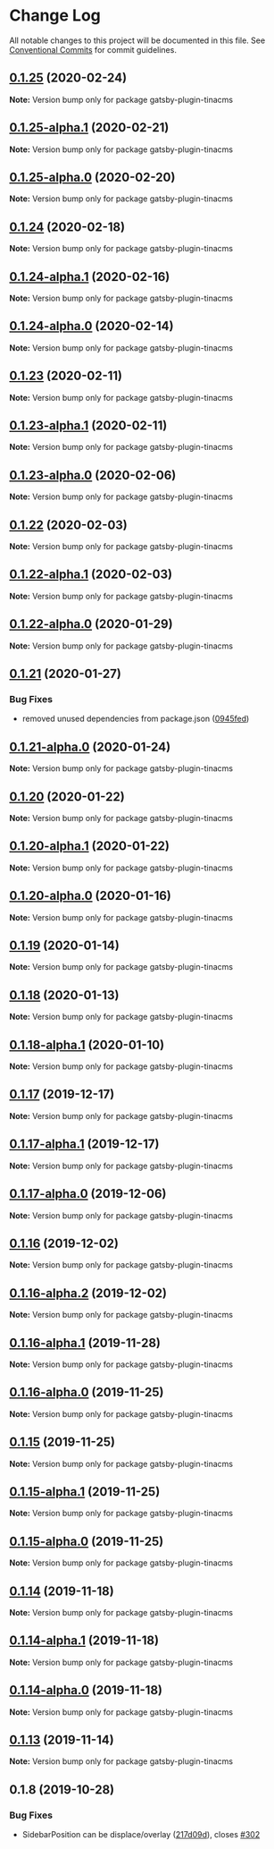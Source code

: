 # Change Log

All notable changes to this project will be documented in this file.
See [Conventional Commits](https://conventionalcommits.org) for commit guidelines.

## [0.1.25](https://github.com/tinacms/tinacms/compare/gatsby-plugin-tinacms@0.1.25-alpha.1...gatsby-plugin-tinacms@0.1.25) (2020-02-24)

**Note:** Version bump only for package gatsby-plugin-tinacms

## [0.1.25-alpha.1](https://github.com/tinacms/tinacms/compare/gatsby-plugin-tinacms@0.1.25-alpha.0...gatsby-plugin-tinacms@0.1.25-alpha.1) (2020-02-21)

**Note:** Version bump only for package gatsby-plugin-tinacms

## [0.1.25-alpha.0](https://github.com/tinacms/tinacms/compare/gatsby-plugin-tinacms@0.1.24...gatsby-plugin-tinacms@0.1.25-alpha.0) (2020-02-20)

**Note:** Version bump only for package gatsby-plugin-tinacms

## [0.1.24](https://github.com/tinacms/tinacms/compare/gatsby-plugin-tinacms@0.1.24-alpha.1...gatsby-plugin-tinacms@0.1.24) (2020-02-18)

**Note:** Version bump only for package gatsby-plugin-tinacms

## [0.1.24-alpha.1](https://github.com/tinacms/tinacms/compare/gatsby-plugin-tinacms@0.1.24-alpha.0...gatsby-plugin-tinacms@0.1.24-alpha.1) (2020-02-16)

**Note:** Version bump only for package gatsby-plugin-tinacms

## [0.1.24-alpha.0](https://github.com/tinacms/tinacms/compare/gatsby-plugin-tinacms@0.1.23...gatsby-plugin-tinacms@0.1.24-alpha.0) (2020-02-14)

**Note:** Version bump only for package gatsby-plugin-tinacms

## [0.1.23](https://github.com/tinacms/tinacms/compare/gatsby-plugin-tinacms@0.1.23-alpha.1...gatsby-plugin-tinacms@0.1.23) (2020-02-11)

**Note:** Version bump only for package gatsby-plugin-tinacms

## [0.1.23-alpha.1](https://github.com/tinacms/tinacms/compare/gatsby-plugin-tinacms@0.1.23-alpha.0...gatsby-plugin-tinacms@0.1.23-alpha.1) (2020-02-11)

**Note:** Version bump only for package gatsby-plugin-tinacms

## [0.1.23-alpha.0](https://github.com/tinacms/tinacms/compare/gatsby-plugin-tinacms@0.1.22...gatsby-plugin-tinacms@0.1.23-alpha.0) (2020-02-06)

**Note:** Version bump only for package gatsby-plugin-tinacms

## [0.1.22](https://github.com/tinacms/tinacms/compare/gatsby-plugin-tinacms@0.1.22-alpha.1...gatsby-plugin-tinacms@0.1.22) (2020-02-03)

**Note:** Version bump only for package gatsby-plugin-tinacms

## [0.1.22-alpha.1](https://github.com/tinacms/tinacms/compare/gatsby-plugin-tinacms@0.1.21...gatsby-plugin-tinacms@0.1.22-alpha.1) (2020-02-03)

**Note:** Version bump only for package gatsby-plugin-tinacms

## [0.1.22-alpha.0](https://github.com/tinacms/tinacms/compare/gatsby-plugin-tinacms@0.1.21...gatsby-plugin-tinacms@0.1.22-alpha.0) (2020-01-29)

**Note:** Version bump only for package gatsby-plugin-tinacms

## [0.1.21](https://github.com/tinacms/tinacms/compare/gatsby-plugin-tinacms@0.1.21-alpha.0...gatsby-plugin-tinacms@0.1.21) (2020-01-27)

### Bug Fixes

- removed unused dependencies from package.json ([0945fed](https://github.com/tinacms/tinacms/commit/0945fed))

## [0.1.21-alpha.0](https://github.com/tinacms/tinacms/compare/gatsby-plugin-tinacms@0.1.20...gatsby-plugin-tinacms@0.1.21-alpha.0) (2020-01-24)

**Note:** Version bump only for package gatsby-plugin-tinacms

## [0.1.20](https://github.com/tinacms/tinacms/compare/gatsby-plugin-tinacms@0.1.20-alpha.1...gatsby-plugin-tinacms@0.1.20) (2020-01-22)

**Note:** Version bump only for package gatsby-plugin-tinacms

## [0.1.20-alpha.1](https://github.com/tinacms/tinacms/compare/gatsby-plugin-tinacms@0.1.20-alpha.0...gatsby-plugin-tinacms@0.1.20-alpha.1) (2020-01-22)

**Note:** Version bump only for package gatsby-plugin-tinacms

## [0.1.20-alpha.0](https://github.com/tinacms/tinacms/compare/gatsby-plugin-tinacms@0.1.19...gatsby-plugin-tinacms@0.1.20-alpha.0) (2020-01-16)

**Note:** Version bump only for package gatsby-plugin-tinacms

## [0.1.19](https://github.com/tinacms/tinacms/compare/gatsby-plugin-tinacms@0.1.18...gatsby-plugin-tinacms@0.1.19) (2020-01-14)

**Note:** Version bump only for package gatsby-plugin-tinacms

## [0.1.18](https://github.com/tinacms/tinacms/compare/gatsby-plugin-tinacms@0.1.18-alpha.1...gatsby-plugin-tinacms@0.1.18) (2020-01-13)

**Note:** Version bump only for package gatsby-plugin-tinacms

## [0.1.18-alpha.1](https://github.com/tinacms/tinacms/compare/gatsby-plugin-tinacms@0.1.18-alpha.0...gatsby-plugin-tinacms@0.1.18-alpha.1) (2020-01-10)

**Note:** Version bump only for package gatsby-plugin-tinacms

## [0.1.17](https://github.com/tinacms/tinacms/compare/gatsby-plugin-tinacms@0.1.17-alpha.1...gatsby-plugin-tinacms@0.1.17) (2019-12-17)

**Note:** Version bump only for package gatsby-plugin-tinacms

## [0.1.17-alpha.1](https://github.com/tinacms/tinacms/compare/gatsby-plugin-tinacms@0.1.17-alpha.0...gatsby-plugin-tinacms@0.1.17-alpha.1) (2019-12-17)

**Note:** Version bump only for package gatsby-plugin-tinacms

## [0.1.17-alpha.0](https://github.com/tinacms/tinacms/compare/gatsby-plugin-tinacms@0.1.16...gatsby-plugin-tinacms@0.1.17-alpha.0) (2019-12-06)

**Note:** Version bump only for package gatsby-plugin-tinacms

## [0.1.16](https://github.com/tinacms/tinacms/compare/gatsby-plugin-tinacms@0.1.16-alpha.2...gatsby-plugin-tinacms@0.1.16) (2019-12-02)

**Note:** Version bump only for package gatsby-plugin-tinacms

## [0.1.16-alpha.2](https://github.com/tinacms/tinacms/compare/gatsby-plugin-tinacms@0.1.16-alpha.1...gatsby-plugin-tinacms@0.1.16-alpha.2) (2019-12-02)

**Note:** Version bump only for package gatsby-plugin-tinacms

## [0.1.16-alpha.1](https://github.com/tinacms/tinacms/compare/gatsby-plugin-tinacms@0.1.16-alpha.0...gatsby-plugin-tinacms@0.1.16-alpha.1) (2019-11-28)

**Note:** Version bump only for package gatsby-plugin-tinacms

## [0.1.16-alpha.0](https://github.com/tinacms/tinacms/compare/gatsby-plugin-tinacms@0.1.15...gatsby-plugin-tinacms@0.1.16-alpha.0) (2019-11-25)

**Note:** Version bump only for package gatsby-plugin-tinacms

## [0.1.15](https://github.com/tinacms/tinacms/compare/gatsby-plugin-tinacms@0.1.15-alpha.1...gatsby-plugin-tinacms@0.1.15) (2019-11-25)

**Note:** Version bump only for package gatsby-plugin-tinacms

## [0.1.15-alpha.1](https://github.com/tinacms/tinacms/compare/gatsby-plugin-tinacms@0.1.15-alpha.0...gatsby-plugin-tinacms@0.1.15-alpha.1) (2019-11-25)

**Note:** Version bump only for package gatsby-plugin-tinacms

## [0.1.15-alpha.0](https://github.com/tinacms/tinacms/compare/gatsby-plugin-tinacms@0.1.14...gatsby-plugin-tinacms@0.1.15-alpha.0) (2019-11-25)

**Note:** Version bump only for package gatsby-plugin-tinacms

## [0.1.14](https://github.com/tinacms/tinacms/compare/gatsby-plugin-tinacms@0.1.14-alpha.1...gatsby-plugin-tinacms@0.1.14) (2019-11-18)

**Note:** Version bump only for package gatsby-plugin-tinacms

## [0.1.14-alpha.1](https://github.com/tinacms/tinacms/compare/gatsby-plugin-tinacms@0.1.13...gatsby-plugin-tinacms@0.1.14-alpha.1) (2019-11-18)

**Note:** Version bump only for package gatsby-plugin-tinacms

## [0.1.14-alpha.0](https://github.com/tinacms/tinacms/compare/gatsby-plugin-tinacms@0.1.13...gatsby-plugin-tinacms@0.1.14-alpha.0) (2019-11-18)

**Note:** Version bump only for package gatsby-plugin-tinacms

## [0.1.13](https://github.com/tinacms/tinacms/compare/gatsby-plugin-tinacms@0.1.12...gatsby-plugin-tinacms@0.1.13) (2019-11-14)

**Note:** Version bump only for package gatsby-plugin-tinacms

## 0.1.8 (2019-10-28)

### Bug Fixes

- SidebarPosition can be displace/overlay ([217d09d](https://github.com/tinacms/tinacms/commit/217d09d)), closes [#302](https://github.com/tinacms/tinacms/issues/302)
